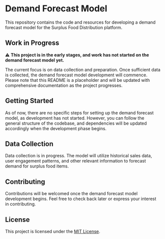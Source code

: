 # Demand Forecast Model

This repository contains the code and resources for developing a demand forecast model for the Surplus Food Distribution platform.

## Work in Progress

⚠️ **This project is in the early stages, and work has not started on the demand forecast model yet.**

The current focus is on data collection and preparation. Once sufficient data is collected, the demand forecast model development will commence. Please note that this README is a placeholder and will be updated with comprehensive documentation as the project progresses.

## Getting Started

As of now, there are no specific steps for setting up the demand forecast model, as development has not started. However, you can follow the general structure of the codebase, and dependencies will be updated accordingly when the development phase begins.

## Data Collection

Data collection is in progress. The model will utilize historical sales data, user engagement patterns, and other relevant information to forecast demand for surplus food items.

## Contributing

Contributions will be welcomed once the demand forecast model development begins. Feel free to check back later or express your interest in contributing.

## License

This project is licensed under the [MIT License](LICENSE).
